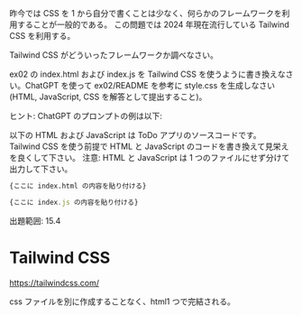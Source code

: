 昨今では CSS を 1 から自分で書くことは少なく、何らかのフレームワークを利用することが一般的である。
この問題では 2024 年現在流行している Tailwind CSS を利用する。

Tailwind CSS がどういったフレームワークか調べなさい。

ex02 の index.html および index.js を Tailwind CSS を使うように書き換えなさい。ChatGPT を使って ex02/README を参考に style.css を生成しなさい (HTML, JavaScript, CSS を解答として提出すること)。

ヒント: ChatGPT のプロンプトの例は以下:

以下の HTML および JavaScript は ToDo アプリのソースコードです。
Tailwind CSS を使う前提で HTML と JavaScript のコードを書き換えて見栄えを良くして下さい。
注意: HTML と JavaScript は 1 つのファイルにせず分けて出力して下さい。

```html
{ここに index.html の内容を貼り付ける}
```

```js
{ここに index.js の内容を貼り付ける}
```

出題範囲: 15.4

# Tailwind CSS

https://tailwindcss.com/

css ファイルを別に作成することなく、html1 つで完結される。
